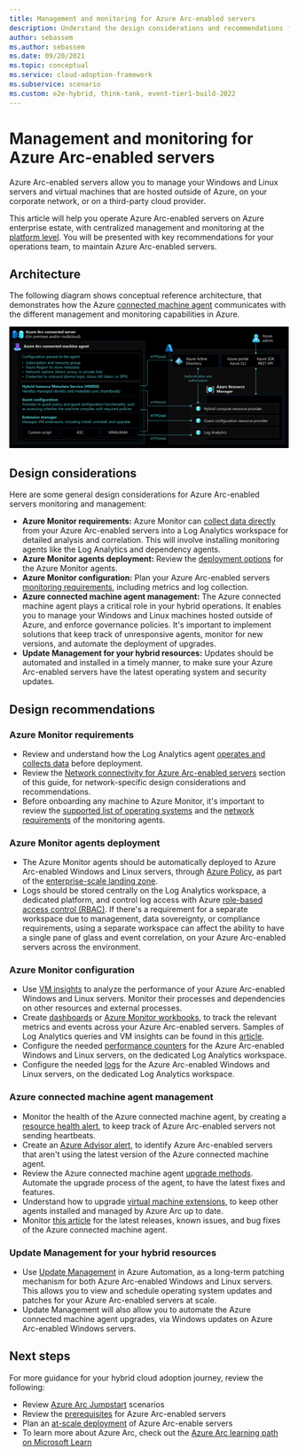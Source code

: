 ```yaml
---
title: Management and monitoring for Azure Arc-enabled servers
description: Understand the design considerations and recommendations for management and monitoring of Azure Arc-enabled servers
author: sebassem
ms.author: sebassem
ms.date: 09/20/2021
ms.topic: conceptual
ms.service: cloud-adoption-framework
ms.subservice: scenario
ms.custom: e2e-hybrid, think-tank, event-tier1-build-2022
---
```


# Management and monitoring for Azure Arc-enabled servers

Azure Arc-enabled servers allow you to manage your Windows and Linux servers and virtual machines that are hosted outside of Azure, on your corporate network, or on a third-party cloud provider.

This article will help you operate Azure Arc-enabled servers on Azure enterprise estate, with centralized management and monitoring at the [platform level](/azure/cloud-adoption-framework/ready/enterprise-scale/management-and-monitoring). You will be presented with key recommendations for your operations team, to maintain Azure Arc-enabled servers.

## Architecture

The following diagram shows conceptual reference architecture, that demonstrates how the Azure [connected machine agent](/azure/azure-arc/servers/agent-overview) communicates with the different management and monitoring capabilities in Azure.

[ ![Diagram that shows Azure connected machine agent architecture.](./media/arc-enabled-servers-connected-agent.png)](./media/arc-enabled-servers-connected-agent.png#lightbox)

## Design considerations

Here are some general design considerations for Azure Arc-enabled servers monitoring and management:

- **Azure Monitor requirements:** Azure Monitor can [collect data directly](/azure/azure-arc/servers/learn/tutorial-enable-vm-insights) from your Azure Arc-enabled servers into a Log Analytics workspace for detailed analysis and correlation. This will involve installing monitoring agents like the Log Analytics and dependency agents.
- **Azure Monitor agents deployment:** Review the [deployment options](/azure/azure-arc/servers/concept-log-analytics-extension-deployment) for the Azure Monitor agents.
- **Azure Monitor configuration:** Plan your Azure Arc-enabled servers [monitoring requirements](/azure/azure-monitor/agents/log-analytics-agent#data-collected), including metrics and log collection.
- **Azure connected machine agent management:** The Azure connected machine agent plays a critical role in your hybrid operations. It enables you to manage your Windows and Linux machines hosted outside of Azure, and enforce governance policies. It's important to implement solutions that keep track of unresponsive agents, monitor for new versions, and automate the deployment of upgrades.
- **Update Management for your hybrid resources:** Updates should be automated and installed in a timely manner, to make sure your Azure Arc-enabled servers have the latest operating system and security updates.

## Design recommendations

### Azure Monitor requirements

- Review and understand how the Log Analytics agent [operates and collects data](/azure/azure-monitor/agents/log-analytics-agent) before deployment.
- Review the [Network connectivity for Azure Arc-enabled servers](./eslz-arc-servers-connectivity.md) section of this guide, for network-specific design considerations and recommendations.
- Before onboarding any machine to Azure Monitor, it's important to review the [supported list of operating systems](/azure/azure-monitor/agents/agents-overview#supported-operating-systems) and the [network requirements](/azure/azure-monitor/agents/log-analytics-agent#network-requirements) of the monitoring agents.

### Azure Monitor agents deployment

- The Azure Monitor agents should be automatically deployed to Azure Arc-enabled Windows and Linux servers, through [Azure Policy](/azure/azure-monitor/deploy-scale), as part of the [enterprise-scale landing zone](/azure/cloud-adoption-framework/ready/enterprise-scale/management-and-monitoring).
- Logs should be stored centrally on the Log Analytics workspace, a dedicated platform, and control log access with Azure [role-based access control (RBAC)](/azure/azure-monitor/platform/design-logs-deployment#access-control-overview). If there's a requirement for a separate workspace due to management, data sovereignty, or compliance requirements, using a separate workspace can affect the ability to have a single pane of glass and event correlation, on your Azure Arc-enabled servers across the environment.

### Azure Monitor configuration

- Use [VM insights](/azure/azure-arc/servers/learn/tutorial-enable-vm-insights) to analyze the performance of your Azure Arc-enabled Windows and Linux servers. Monitor their processes and dependencies on other resources and external processes.
- Create [dashboards](/azure/azure-portal/azure-portal-dashboards) or [Azure Monitor workbooks](/azure/azure-monitor/visualize/workbooks-overview), to track the relevant metrics and events across your Azure Arc-enabled servers. Samples of Log Analytics queries and VM insights can be found in this [article](/azure/azure-monitor/vm/vminsights-log-query#performance-records).
- Configure the needed [performance counters](/azure/azure-monitor/agents/data-sources-performance-counters) for the Azure Arc-enabled Windows and Linux servers, on the dedicated Log Analytics workspace.
- Configure the needed [logs](/azure/azure-monitor/agents/log-analytics-agent#data-collected) for the Azure Arc-enabled Windows and Linux servers, on the dedicated Log Analytics workspace.

### Azure connected machine agent management

- Monitor the health of the Azure connected machine agent, by creating a [resource health alert](/azure/azure-arc/servers/plan-at-scale-deployment#phase-3-manage-and-operate), to keep track of Azure Arc-enabled servers not sending heartbeats.
- Create an [Azure Advisor alert](/azure/azure-arc/servers/plan-at-scale-deployment#phase-3-manage-and-operate), to identify Azure Arc-enabled servers that aren't using the latest version of the Azure connected machine agent.
- Review the Azure connected machine agent [upgrade methods](/azure/azure-arc/servers/manage-agent#upgrading-agent). Automate the upgrade process of the agent, to have the latest fixes and features.
- Understand how to upgrade [virtual machine extensions](/azure/azure-arc/servers/manage-vm-extensions), to keep other agents installed and managed by Azure Arc up to date.
- Monitor [this article](/azure/azure-arc/servers/agent-release-notes) for the latest releases, known issues, and bug fixes of the Azure connected machine agent.

### Update Management for your hybrid resources

- Use [Update Management](/azure/automation/update-management/overview) in Azure Automation, as a long-term patching mechanism for both Azure Arc-enabled Windows and Linux servers. This allows you to view and schedule operating system updates and patches for your Azure Arc-enabled servers at scale.
- Update Management will also allow you to automate the Azure connected machine agent upgrades, via Windows updates on Azure Arc-enabled Windows servers.

## Next steps

For more guidance for your hybrid cloud adoption journey,  review the following:

- Review [Azure Arc Jumpstart](https://azurearcjumpstart.io/azure_arc_jumpstart/azure_arc_servers/day2/) scenarios
- Review the [prerequisites](/azure/azure-arc/servers/agent-overview#prerequisites) for Azure Arc-enabled servers
- Plan an [at-scale deployment](/azure/azure-arc/servers/plan-at-scale-deployment) of Azure Arc-enable servers
- To learn more about Azure Arc, check out the [Azure Arc learning path on Microsoft Learn](/learn/paths/manage-hybrid-infrastructure-with-azure-arc/)

